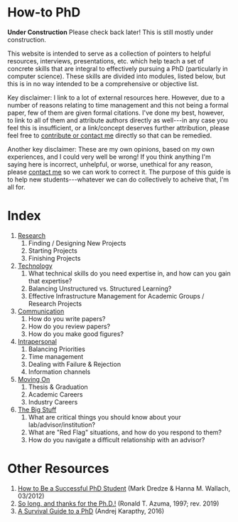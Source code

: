 # How-to PhD
**Under Construction** Please check back later! This is still mostly under construction.

This website is intended to serve as a collection of pointers to helpful resources, interviews, presentations,
etc. which help teach a set of concrete skills that are integral to effectively pursuing a PhD (particularly
in computer science). These skills are divided into modules, listed below, but this is in no way intended to
be a comprehensive or objective list.

Key disclaimer: I link to a lot of external resources here. However, due to a number of reasons relating to
time management and this not being a formal paper, few of them are given formal citations. I've done my best,
however, to link to all of them and attribute authors directly as well---in any case you feel this is
insufficient, or a link/concept deserves further attribution, please feel free to
[contribute or contact me](contact) directly so that can be remedied.

Another key disclaimer: These are my own opinions, based on my own experiences, and I could very well be
wrong! If you think anything I'm saying here is incorrect, unhelpful, or worse, unethical for any reason,
please [contact me](contact) so we can work to correct it. The purpose of this guide is to help new
students---whatever we can do collectively to acheive that, I'm all for.

# Index
  1. [Research](skill_modules/research)
       1. Finding / Designing New Projects
       2. Starting Projects
       3. Finishing Projects
  2. [Technology](skill_modules/technology)
       1. What technical skills do you need expertise in, and how can you gain that expertise?
       2. Balancing Unstructured vs. Structured Learning?
       3. Effective Infrastructure Management for Academic Groups / Research Projects
  3. [Communication](skill_modules/communication)
       1. How do you write papers?
       2. How do you review papers?
       3. How do you make good figures?
  4. [Intrapersonal](skill_modules/intrapersonal)
       1. Balancing Priorities
       2. Time management
       3. Dealing with Failure & Rejection
       3. Information channels
  6. [Moving On](skill_modules/moving_on)
       1. Thesis & Graduation
       3. Academic Careers
       4. Industry Careers
  7. [The Big Stuff](skill_modules/the_big_stuff)
       1. What are critical things you should know about your lab/advisor/institution?
       2. What are "Red Flag" situations, and how do you respond to them?
       3. How do you navigate a difficult relationship with an advisor?

# Other Resources
  1. [How to Be a Successful PhD Student](https://people.cs.umass.edu/~wallach/how_to_be_a_successful_phd_student.pdf)
     (Mark Dredze & Hanna M. Wallach, 03/2012)
  2. [So long, and thanks for the Ph.D.!](https://www.cs.unc.edu/~azuma/hitch4.html)
     (Ronald T. Azuma, 1997; rev. 2019)
  3. [A Survival Guide to a PhD](http://karpathy.github.io/2016/09/07/phd/)
     (Andrej Karapthy, 2016)

